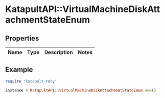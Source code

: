 # KatapultAPI::VirtualMachineDiskAttachmentStateEnum

## Properties

| Name | Type | Description | Notes |
| ---- | ---- | ----------- | ----- |

## Example

```ruby
require 'katapult-ruby'

instance = KatapultAPI::VirtualMachineDiskAttachmentStateEnum.new()
```

